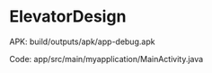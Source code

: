 # ElevatorDesign

APK: build/outputs/apk/app-debug.apk

Code: app/src/main/myapplication/MainActivity.java